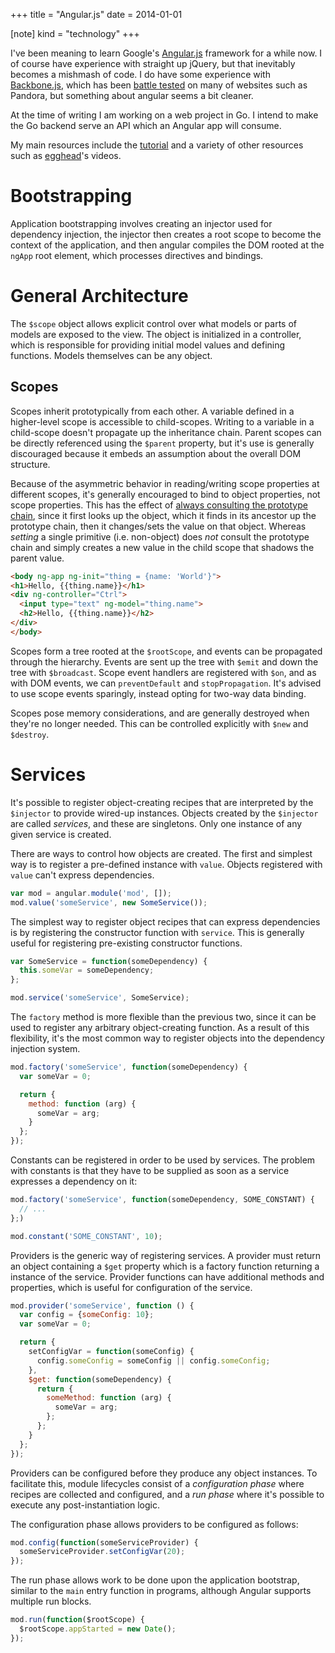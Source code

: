 +++
title = "Angular.js"
date = 2014-01-01

[note]
kind = "technology"
+++

I've been meaning to learn Google's [Angular.js] framework for a while now. I of course have experience with straight up jQuery, but that inevitably becomes a mishmash of code. I do have some experience with [Backbone.js], which has been [battle tested] on many of websites such as Pandora, but something about angular seems a bit cleaner.

At the time of writing I am working on a web project in Go. I intend to make the Go backend serve an API which an Angular app will consume.

[Angular.js]: http://angularjs.org
[Backbone.js]: http://backbonejs.org/
[battle tested]: http://backbonejs.org/#examples

My main resources include the [tutorial] and a variety of other resources such as [egghead]'s videos.

[tutorial]: http://docs.angularjs.org/tutorial/step_00
[egghead]: https://egghead.io/lessons

<nav id="toc"></nav>

# Bootstrapping

Application bootstrapping involves creating an injector used for dependency injection, the injector then creates a root scope to become the context of the application, and then angular compiles the DOM rooted at the `ngApp` root element, which processes directives and bindings.

# General Architecture

The `$scope` object allows explicit control over what models or parts of models are exposed to the view. The object is initialized in a controller, which is responsible for providing initial model values and defining functions. Models themselves can be any object.

## Scopes

Scopes inherit prototypically from each other. A variable defined in a higher-level scope is accessible to child-scopes. Writing to a variable in a child-scope doesn't propagate up the inheritance chain. Parent scopes can be directly referenced using the `$parent` property, but it's use is generally discouraged because it embeds an assumption about the overall DOM structure.

Because of the asymmetric behavior in reading/writing scope properties at different scopes, it's generally encouraged to bind to object properties, not scope properties. This has the effect of [always consulting the prototype chain][prototypes], since it first looks up the object, which it finds in its ancestor up the prototype chain, then it changes/sets the value on that object. Whereas _setting_ a single primitive (i.e. non-object) does _not_ consult the prototype chain and simply creates a new value in the child scope that shadows the parent value.

[prototypes]: https://github.com/angular/angular.js/wiki/Understanding-Scopes#javascript-prototypal-inheritance

``` html
<body ng-app ng-init="thing = {name: 'World'}">
<h1>Hello, {{thing.name}}</h1>
<div ng-controller="Ctrl">
  <input type="text" ng-model="thing.name">
  <h2>Hello, {{thing.name}}</h2>
</div>
</body>
```

Scopes form a tree rooted at the `$rootScope`, and events can be propagated through the hierarchy. Events are sent up the tree with `$emit` and down the tree with `$broadcast`. Scope event handlers are registered with `$on`, and as with DOM events, we can `preventDefault` and `stopPropagation`. It's advised to use scope events sparingly, instead opting for two-way data binding.

Scopes pose memory considerations, and are generally destroyed when they're no longer needed. This can be controlled explicitly with `$new` and `$destroy`.

# Services

It's possible to register object-creating recipes that are interpreted by the `$injector` to provide wired-up instances. Objects created by the `$injector` are called _services_, and these are singletons. Only one instance of any given service is created.

There are ways to control how objects are created. The first and simplest way is to register a pre-defined instance with `value`. Objects registered with `value` can't express dependencies.

``` javascript
var mod = angular.module('mod', []);
mod.value('someService', new SomeService());
```

The simplest way to register object recipes that can express dependencies is by registering the constructor function with `service`. This is generally useful for registering pre-existing constructor functions.

``` javascript
var SomeService = function(someDependency) {
  this.someVar = someDependency;
};

mod.service('someService', SomeService);
```

The `factory` method is more flexible than the previous two, since it can be used to register any arbitrary object-creating function. As a result of this flexibility, it's the most common way to register objects into the dependency injection system.

``` javascript
mod.factory('someService', function(someDependency) {
  var someVar = 0;

  return {
    method: function (arg) {
      someVar = arg;
    }
  };
});
```

Constants can be registered in order to be used by services. The problem with constants is that they have to be supplied as soon as a service expresses a dependency on it:

``` javascript
mod.factory('someService', function(someDependency, SOME_CONSTANT) {
  // ...
};)

mod.constant('SOME_CONSTANT', 10);
```

Providers is the generic way of registering services. A provider must return an object containing a `$get` property which is a factory function returning a instance of the service. Provider functions can have additional methods and properties, which is useful for configuration of the service.

``` javascript
mod.provider('someService', function () {
  var config = {someConfig: 10};
  var someVar = 0;

  return {
    setConfigVar = function(someConfig) {
      config.someConfig = someConfig || config.someConfig;
    },
    $get: function(someDependency) {
      return {
        someMethod: function (arg) {
          someVar = arg;
        };
      };
    }
  };
});
```

Providers can be configured before they produce any object instances. To facilitate this, module lifecycles consist of a _configuration phase_ where recipes are collected and configured, and a _run phase_ where it's possible to execute any post-instantiation logic.

The configuration phase allows providers to be configured as follows:

``` javascript
mod.config(function(someServiceProvider) {
  someServiceProvider.setConfigVar(20);
});
```

The run phase allows work to be done upon the application bootstrap, similar to the `main` entry function in programs, although Angular supports multiple run blocks.

``` javascript
mod.run(function($rootScope) {
  $rootScope.appStarted = new Date();
});
```

